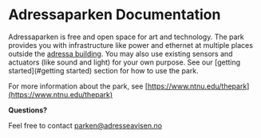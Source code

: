 # Adressaparken Documentation

Adressaparken is free and open space for art and technology. The park provides you with infrastructure like power and ethernet at multiple places outside the [adressa building](https://www.google.no/maps/place/Adresseavisen/@63.4326696,10.4050947,17z/data=!3m1!4b1!4m5!3m4!1s0x466d2e63add647bf:0x34d64f2879de4e18!8m2!3d63.4326672!4d10.4072835). You may also use existing sensors and actuators \(like sound and light\) for your own purpose. See our [getting started](#getting started) section for how to use the park.

For more information about the park, see [https://www.ntnu.edu/thepark](https://www.ntnu.edu/thepark)

**Questions?**

Feel free to contact [parken@adresseavisen.no](mailto:parken@adresseavisen.no)

